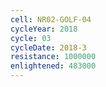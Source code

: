 ```yaml
---
cell: NR02-GOLF-04
cycleYear: 2018
cycle: 03
cycleDate: 2018-3
resistance: 1000000
enlightened: 483000 
---
```

      
